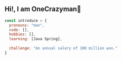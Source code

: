 <h2> Hi!, I am OneCrazyman👋 </h2>

```javascript
const introduce = {
  pronouns: "man",
  code: [],
  hobbies: [],
  learning: [Java Spring],
  
  challenge: "An annual salary of 100 million won."
}
```
